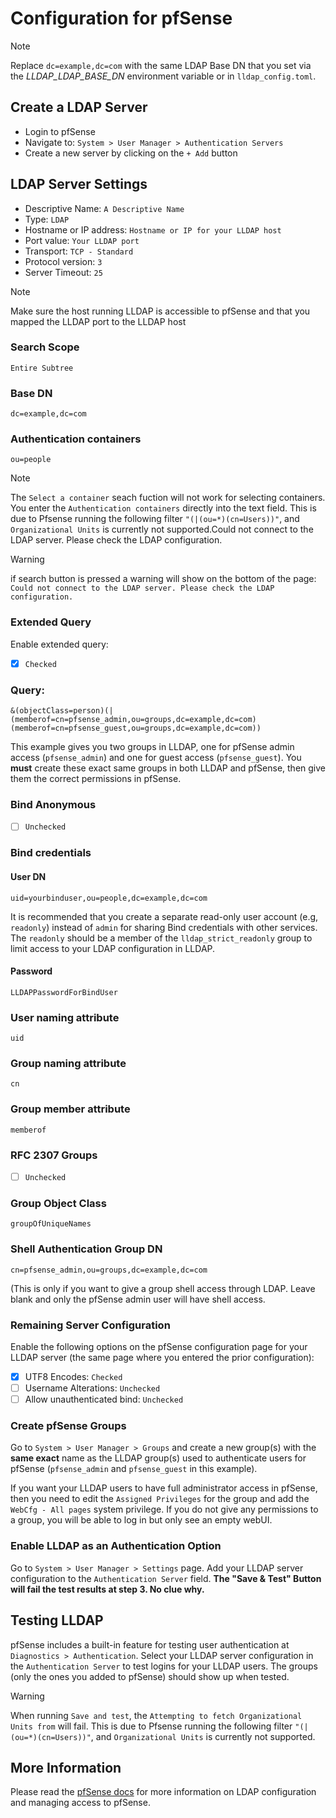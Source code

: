 # Configuration for pfSense

> [!NOTE]  
> Replace `dc=example,dc=com` with the same LDAP Base DN that you set via the *LLDAP_LDAP_BASE_DN* environment variable or in `lldap_config.toml`.

## Create a LDAP Server

- Login to pfSense
- Navigate to: `System > User Manager > Authentication Servers`
- Create a new server by clicking on the `+ Add` button

## LDAP Server Settings

- Descriptive Name: `A Descriptive Name`
- Type: `LDAP`
- Hostname or IP address: `Hostname or IP for your LLDAP host`
- Port value: `Your LLDAP port`
- Transport: `TCP - Standard`
- Protocol version: `3`
- Server Timeout: `25`

> [!NOTE]
> Make sure the host running LLDAP is accessible to pfSense and that you mapped the LLDAP port to the LLDAP host

### Search Scope
```
Entire Subtree
```
### Base DN

```
dc=example,dc=com
```

### Authentication containers

```
ou=people
```

> [!Note]
> The `Select a container` seach fuction will not work for selecting containers. You enter the `Authentication containers` directly into the text field.
> This is due to Pfsense running the following filter `"(|(ou=*)(cn=Users))"`, and `Organizational Units` is currently not supported.Could not connect to the LDAP server. Please check the LDAP configuration.

> [!WARNING] 
> if search button is pressed a warning will show on the bottom of the page: `Could not connect to the LDAP server. Please check the LDAP configuration.`


### Extended Query

Enable extended query: 

- [X] `Checked`

### Query:

```
&(objectClass=person)(|(memberof=cn=pfsense_admin,ou=groups,dc=example,dc=com)(memberof=cn=pfsense_guest,ou=groups,dc=example,dc=com))
```

This example gives you two groups in LLDAP, one for pfSense admin access (`pfsense_admin`) and one for guest access (`pfsense_guest`). You **must** create these exact same groups in both LLDAP and pfSense, then give them the correct permissions in pfSense.

### Bind Anonymous

- [ ] `Unchecked`

### Bind credentials

#### User DN

```
uid=yourbinduser,ou=people,dc=example,dc=com
```

It is recommended that you create a separate read-only user account (e.g, `readonly`) instead of `admin` for sharing Bind credentials with other services. The `readonly` should be a member of the `lldap_strict_readonly` group to limit access to your LDAP configuration in LLDAP.

#### Password

```
LLDAPPasswordForBindUser
```

### User naming attribute
```
uid
```
### Group naming attribute
```
cn
```
### Group member attribute
```
memberof
```
### RFC 2307 Groups

- [ ] `Unchecked`

### Group Object Class
```
groupOfUniqueNames
```

### Shell Authentication Group DN
```
cn=pfsense_admin,ou=groups,dc=example,dc=com
```

(This is only if you want to give a group shell access through LDAP. Leave blank and only the pfSense admin user will have shell access.

### Remaining Server Configuration

Enable the following options on the pfSense configuration page for your LLDAP server (the same page where you entered the prior configuration):

- [X] UTF8 Encodes: `Checked`
- [ ] Username Alterations: `Unchecked`
- [ ] Allow unauthenticated bind: `Unchecked`

### Create pfSense Groups

Go to `System > User Manager > Groups` and create a new group(s) with the **same exact** name as the LLDAP group(s) used to authenticate users for pfSense (`pfsense_admin` and `pfsense_guest` in this example).

If you want your LLDAP users to have full administrator access in pfSense, then you need to edit the `Assigned Privileges` for the group and add the `WebCfg - All pages` system privilege. If you do not give any permissions to a group, you will be able to log in but only see an empty webUI.

### Enable LLDAP as an Authentication Option

Go to `System > User Manager > Settings` page. Add your LLDAP server configuration to the `Authentication Server` field. **The "Save & Test" Button will fail the test results at step 3. No clue why.**

## Testing LLDAP

pfSense includes a built-in feature for testing user authentication at `Diagnostics > Authentication`. Select your LLDAP server configuration in the `Authentication Server` to test logins for your LLDAP users. The groups (only the ones you added to pfSense) should show up when tested.

> [!WARNING] 
> When running `Save and test`, the `Attempting to fetch Organizational Units from` will fail. This is due to Pfsense running the following filter `"(|(ou=*)(cn=Users))"`, and `Organizational Units` is currently not supported.

## More Information

Please read the [pfSense docs](https://docs.netgate.com/pfsense/en/latest/usermanager/ldap.html) for more information on LDAP configuration and managing access to pfSense.
